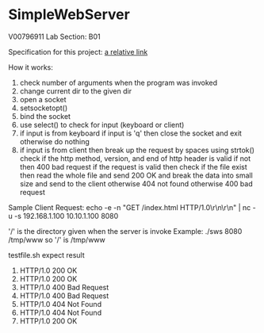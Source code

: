 # SimpleWebServer

V00796911
Lab Section: B01

Specification for this project: [a relative link](p1.pdf)

How it works:
1) check number of arguments when the program was invoked
2) change current dir to the given dir
3) open a socket
4) setsocketopt()
5) bind the socket
5) use select() to check for input (keyboard or client)
7) if input is from keyboard
   if input is 'q' then close the socket and exit
   otherwise do nothing
8) if input is from client then break up the request by spaces using strtok()
     check if the http method, version, and end of http header is valid
       if not then 400 bad request
     if the request is valid 
       then check if the file exist then read the whole file and send 200 OK and break the data into small size and send to the client 
       otherwise 404 not found
     otherwise 400 bad request

Sample Client Request:
echo -e -n "GET /index.html HTTP/1.0\r\n\r\n" | nc -u -s 192.168.1.100 10.10.1.100 8080

'/' is the directory given when the server is invoke
Example:
./sws 8080 /tmp/www
so '/' is /tmp/www

testfile.sh
expect result
1. HTTP/1.0 200 OK
2. HTTP/1.0 200 OK
3. HTTP/1.0 400 Bad Request
4. HTTP/1.0 400 Bad Request
5. HTTP/1.0 404 Not Found
6. HTTP/1.0 404 Not Found
7. HTTP/1.0 200 OK